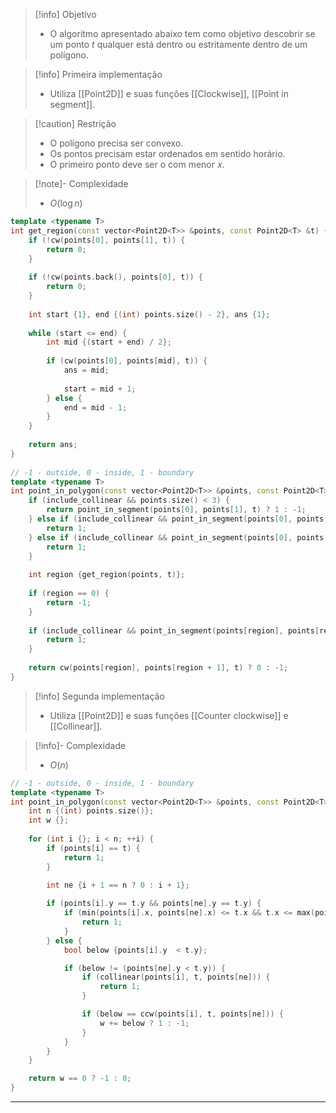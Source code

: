 > [!info] Objetivo
> - O algoritmo apresentado abaixo tem como objetivo descobrir se um ponto $t$ qualquer está dentro ou estritamente dentro de um polígono.

> [!info] Primeira implementação
> - Utiliza [[Point2D]] e suas funções [[Clockwise]], [[Point in segment]].

> [!caution] Restrição
> - O polígono precisa ser convexo.
> - Os pontos precisam estar ordenados em sentido horário.
> - O primeiro ponto deve ser o com menor $x$.

> [!note]- Complexidade
> - $O(\log n)$

```cpp
template <typename T>
int get_region(const vector<Point2D<T>> &points, const Point2D<T> &t) {
    if (!cw(points[0], points[1], t)) {
        return 0;
    }
 
    if (!cw(points.back(), points[0], t)) {
        return 0;
    }
 
	int start {1}, end {(int) points.size() - 2}, ans {1};
 
	while (start <= end) {
		int mid {(start + end) / 2};
 
		if (cw(points[0], points[mid], t)) {
            ans = mid;
 
			start = mid + 1;
		} else {
			end = mid - 1;
		}
	}
 
	return ans;
}
 
// -1 - outside, 0 - inside, 1 - boundary
template <typename T>
int point_in_polygon(const vector<Point2D<T>> &points, const Point2D<T> &t, bool include_collinear = false) {
    if (include_collinear && points.size() < 3) {
        return point_in_segment(points[0], points[1], t) ? 1 : -1;
    } else if (include_collinear && point_in_segment(points[0], points[1], t)) {
        return 1;
    } else if (include_collinear && point_in_segment(points[0], points.back(), t)) {
        return 1;
    }
 
	int region {get_region(points, t)};
 
	if (region == 0) {
		return -1;
	}
 
    if (include_collinear && point_in_segment(points[region], points[region + 1], t)) {
        return 1;
    }
 
	return cw(points[region], points[region + 1], t) ? 0 : -1;
}
```

> [!info] Segunda implementação
> - Utiliza [[Point2D]] e suas funções [[Counter clockwise]] e [[Collinear]].

> [!info]- Complexidade
> - $O(n)$

```cpp
// -1 - outside, 0 - inside, 1 - boundary
template <typename T>
int point_in_polygon(const vector<Point2D<T>> &points, const Point2D<T> &t) {
    int n {(int) points.size()};
    int w {};
 
    for (int i {}; i < n; ++i) {
        if (points[i] == t) {
            return 1;
        }
 
        int ne {i + 1 == n ? 0 : i + 1};

        if (points[i].y == t.y && points[ne].y == t.y) {
            if (min(points[i].x, points[ne].x) <= t.x && t.x <= max(points[i].x, points[ne].x)) {
                return 1;
            }
        } else {
            bool below {points[i].y  < t.y};

            if (below != (points[ne].y < t.y)) {
                if (collinear(points[i], t, points[ne])) {
                    return 1;
                }

                if (below == ccw(points[i], t, points[ne])) {
                    w += below ? 1 : -1;
                }
            }
        }
    }

    return w == 0 ? -1 : 0;
}
```

---